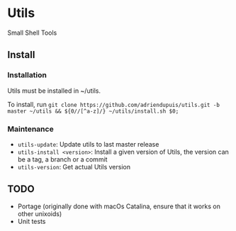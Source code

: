 Utils
=====

Small Shell Tools


Install
-------

### Installation

Utils must be installed in ~/utils.

To install, run `git clone https://github.com/adriendupuis/utils.git -b master ~/utils && ${0//[^a-z]/} ~/utils/install.sh $0;`

### Maintenance

- `utils-update`: Update utils to last master release
- `utils-install <version>`: Install a given version of Utils, the version can be a tag, a branch or a commit
- `utils-version`: Get actual Utils version


TODO
----

* Portage (originally done with macOs Catalina, ensure that it works on other unixoids)
* Unit tests